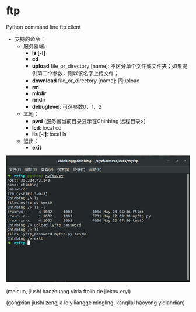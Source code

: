 # ftp
Python command line ftp client

- 支持的命令：
  - 服务器端:
    - **ls [-l]**
    - **cd**
    - **upload** file_or_directory [name]: 不区分单个文件或文件夹；如果提供第二个参数，则以该名字上传文件；
    - **download** file_or_directory [name]: 同upload
    - **rm**
    - **mkdir**
    - **rmdir**
    - **debuglevel**: 可选参数0，1，2
  - 本地：
    - **pwd** (服务器当前目录显示在Chinbing 远程目录>)
    - **lcd**: local cd
    - **lls [-l]**: local ls
  - 退出：
    - **exit**


![运行结果](/result.png)

(meicuo, jiushi baozhuang yixia ftplib de jiekou eryi)
 
(gongxian jiushi zengjia le yiliangge mingling, kanqilai haoyong yidiandian)
